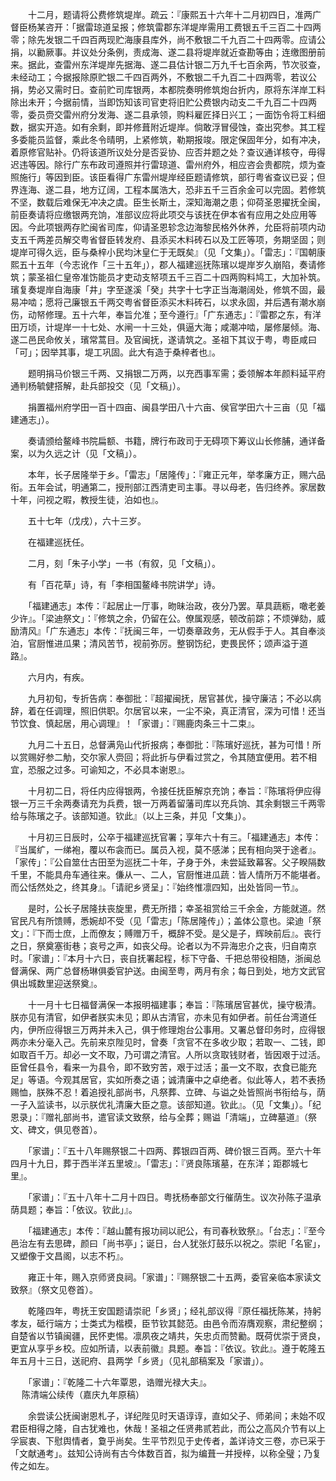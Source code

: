 <!-- { "loadSidebar": true } -->
　　十二月，题请将公费修筑堤岸。疏云：『康熙五十六年十二月初四日，准两广督臣杨某咨开：「据雷琼道呈报；修筑雷郡东洋堤岸需用工费银五千三百二十四两零；除先发银二千四百两现贮海康县库外，尚不敷银二千九百二十四两零。应请公捐，以勷厥事。并议处分条例，责成海、遂二县将堤岸就近查勘等由；连缴图册前来。据此，查雷州东洋堤岸先据海、遂二县估计银二万九千七百余两，节次驳查，未经动工；今据报除原贮银二千四百两外，不敷银二千九百二十四两零，若议公捐，势必又需时日。查前贮司库银两，本都院奏明修筑炮台折内，原将东洋岸工料除出未开；今据前情，当即饬知该司官吏将旧贮公费银内动支二千九百二十四两零，委员赍交雷州府分发海、遂二县承领，购料雇匠择日兴工；一面饬令将工料细数，据实开造。如有余剩，即并修葺附近堤岸。倘敢浮冒侵蚀，查出究参。其工程多委能员监督，乘此冬令晴明，上紧修筑，勒期报竣。限定保固年分，如有冲决，着原修官贴补。仍将该道所议处分是否妥协、应否并题之处？查议通详核夺，毋得迟违等因。除行广东布政司遵照并行雷琼道、雷州府外，相应咨会贵都院，烦为查照施行」等因到臣。该臣看得广东雷州堤岸经臣题请修筑，部行粤省查议已妥；但界连海、遂二县，地方辽阔，工程本属浩大，恐非五千三百余金可以完固。若修筑不坚，数载后难保无冲决之虞。臣生长斯土，深知海潮之患；仰荷圣恩擢抚全闽，前臣奏请将应缴银两充饷，准部议应将此项交与该抚在伊本省有应用之处应用等因。今此项银两存贮闽省司库，仰请圣恩轸念边海黎民格外休养，允臣将前项内动支五千两差员解交粤省督臣转发府、县添买木料砖石以及工匠等项，务期坚固；则堤岸可得久远，臣与桑梓小民均沐皇仁于无既矣』（见「文集」）。「雷志」：『国朝康熙五十五年（今志讹作「三十五年」），郡人福建巡抚陈璸以堤岸岁久崩陷，奏请修筑；蒙圣祖仁皇帝准饬能员才吏动支帑项五千三百二十四两购料鸠工，大加补筑。璸复奏堤岸自海康「井」字至遂溪「癸」共字十七字正当海潮阔处，修筑不固，最易冲啮；愿将己廉银五千两交粤省督臣添买木料砖石，以求永固，并后遇有潮水崩伤，动帑修理。五十六年，奉旨允准；至今遵行』「广东通志」：『雷郡之东，有洋田万顷，计堤岸一十七处、水闸一十三处，俱逼大海；咸潮冲啮，屡修屡倾。海、遂二邑民命攸关，璸常蒿目。及官闽抚，遂请筑之。圣祖下其议于粤，粤臣咸曰「可」；因举其事，堤工巩固。此大有造于桑梓者也』。

　　题明捐马价银三千两、又捐银二万两，以充西事军需；委领解本年颜料延平府通判杨毓健搭解，赴兵部投交（见「文稿」）。

　　捐置福州府学田一百十四亩、闽县学田八十六亩、侯官学田六十三亩（见「福建通志」）。

　　奏请颁给鳌峰书院扁额、书籍，牌行布政司于无碍项下筹议山长修脯，通详备案，以为久远之计（见「文稿」）。

　　本年，长子居隆举于乡。「雷志」「居隆传」：『雍正元年，举孝廉方正，赐六品衔。五年会试，明通第二，授刑部江西清吏司主事。寻以母老，告归终养。家居数十年，问视之暇，教授生徒，泊如也』。

　　五十七年（戊戌），六十三岁。

　　在福建巡抚任。

　　二月，刻「朱子小学」一书（有叙，见「文稿」）。

　　有「百花草」诗，有「李相国鳌峰书院讲学」诗。

　　「福建通志」本传：『起居止一厅事，昒昧治政，夜分乃罢。草具蔬粝，噉老姜少许』。「梁迪祭文」：『修筑之余，仍留在公。僚属观感，顿改前踪；不烦弹劾，威励清风』「广东通志」本传：『抚闽三年，一切奏章政务，无从假手于人。其自奉淡泊，官厨惟进瓜果；清风苦节，视前弥厉。整钢饬纪，吏畏民怀；颂声溢于道路』。

　　六月内，有疾。

　　九月初旬，专折告病：奉御批：『超擢闽抚，居官甚优，操守廉洁；不必以病辞，着在任调理，照旧供职。尔居官以来，一尘不染，真正清官，深为可惜！还当节饮食、慎起居，用心调理』！「家谱」：『赐鹿肉条三十二束』。

　　九月二十五日，总督满凫山代折报病；奉御批：『陈璸好巡抚，甚为可惜！所以赏赐好参二觔，交尔家人赍回；将此折与伊看过赏之，令其随宜便用。若不相宜，恐服之过多。可谕知之，不必具本谢恩』。

　　十月初二日，将任内应得银两，令接任抚臣解京充饷；奉旨：『陈璸将伊应得银一万三千余两奏请充为兵费，银一万两着留藩司库以充兵饷、其余剩银三千两零给与陈璸之子。该部知道。钦此』（以上三条，并见「文集」）。

　　十月初三日辰时，公卒于福建巡抚官署；享年六十有三。「福建通志」本传：『当属纩，一绨袍，覆以布衾而已。属员入视，莫不感涕；民有相向哭于途者』。「家传」：『公自筮仕古田至为巡抚二十年，孑身于外，未尝延致幕客。父子睽隔数千里，不能具舟车通往来。傔从一、二人，官厨惟进瓜蔬：皆人情所万不能堪者。而公恬然处之，终其身』。「请祀乡贤呈」：『始终惟凛四知，出处皆同一节』。

　　是时，公长子居隆扶丧旋里，费无所措；幸圣祖赏给三千余金，方能就道。然官民凡有所馈赙，悉婉却不受（见「雷志」「陈居隆传」）；盖体公意也。梁迪「祭文」：『下而士庶，上而僚友；赙赠万千，概辞不受。是父是子，辉映前后』。丧行之日，祭奠塞街巷；哀号之声，如丧父母。论者以为不异海忠介之丧，归自南京时。「家谱」：『本月十六日，丧自抚署起程，标下守备、千把总带役相随，浙闽总督满保、两广总督杨琳俱委官护送。由闽至粤，两月有余；每日到处，地方文武官俱出城数里迎送祭奠』。

　　十一月十七日福督满保一本报明福建事；奉旨：『陈璸居官甚优，操守极清。朕亦见有清官，如伊者朕实未见；即从古清官，亦未见有如伊者。前任台湾道任内，伊所应得银三万两并未入己，俱于修理炮台公事用。又署总督印务时，应得银两亦未分毫入己。先前来京陛见时，曾奏「贪官不在多收少取；若取一、二钱，即如取百千万。却必一文不取，乃可谓之清官。人所以贪取钱财者，皆因艰于过活。臣曾任县令，看来一为县令，即不致穷苦，艰于过活；虽一文不取，衣食已能充足」等语。今观其居官，实如所奏之语；诚清廉中之卓绝者。似此等人，若不表扬赐恤，朕殊不忍！着追授礼部尚书，凡祭葬、立碑、与谥之处皆照尚书衔给与，荫一子入监读书，以示朕优礼清廉大臣之意。该部知道。钦此』。（见「文集」）。「纪恩录」：『赠礼部尚书，遣官读文致祭，给与全葬；赐谥「清端」，立碑墓道』（祭文、碑文，俱见卷首）。

　　「家谱」：『五十八年赐祭银二十四两、葬银四百两、碑价银三百两。至六十年四月十九日，葬于西半洋五里坡』。「雷志」：『贤良陈璸墓，在东洋；距郡城七里』。

　　「家谱」：『五十八年十二月十四日。粤抚杨奉部文行催荫生。议次孙陈子温承荫具题；奉旨：「依议。钦此」』。

　　「福建通志」本传：『越山麓有报功祠以祀公，有司春秋致祭』。「台志」：『至今邑治左有去思碑，颜曰「尚书亭」；诞日，台人犹张灯鼓乐以祝之。崇祀「名宦」，又塑像于文昌阁，以志不朽』。

　　雍正十年，赐入京师贤良祠。「家谱」：『赐祭银二十五两，委官亲临本家读文致祭』（祭文见卷首）。

　　乾隆四年，粤抚王安国题请崇祀「乡贤」；经礼部议得『原任福抚陈某，持躬孝友，砥行端方；士类式为楷模，臣节钦其懿范。由邑令而洊膺观察，肃纪整纲；自楚省以节镇闽疆，民怀吏惕。凛夙夜之靖共，矢忠贞而赞勷。既荷优崇于贤良，更宜从享乎乡校。应如所请，以表前徽』具题。奉旨：『依议。钦此』。遵于乾隆五年五月十三日，送祀府、县两学「乡贤」（见礼部稿案及「家谱」）。

　　「家谱」：『乾隆二十六年覃恩，诰赠光禄大夫』。  
　 
陈清端公续传（嘉庆九年原稿）

　　余尝读公抚闽谢恩札子，详纪陛见时天语谆谆，直如父子、师弟间；未始不叹君臣相得之隆，自古犹难也，休哉！圣祖之任贤弗贰若此，而公之高风介节有以上孚宸衷、下慰舆情者，敻乎尚矣。生平节烈见于史传者，盖详诗文三卷，亦已采于「文献通考」。兹知公诗尚有古今体数百首，拟为编葺一并授梓，以称全璧；乃复传之如左。

